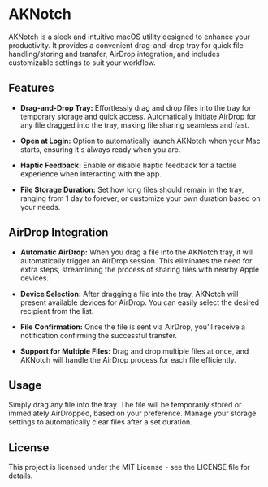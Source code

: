 # AKNotch
AKNotch is a sleek and intuitive macOS utility designed to enhance your productivity. It provides a convenient drag-and-drop tray for quick file handling/storing and transfer, AirDrop integration, and includes customizable settings to suit your workflow.

## Features
 - **Drag-and-Drop Tray:**
Effortlessly drag and drop files into the tray for temporary storage and quick access.
Automatically initiate AirDrop for any file dragged into the tray, making file sharing seamless and fast.

 - **Open at Login:**
   Option to automatically launch AKNotch when your Mac starts, ensuring it's always ready when you are.

 - **Haptic Feedback:**
   Enable or disable haptic feedback for a tactile experience when interacting with the app.

 - **File Storage Duration:**
   Set how long files should remain in the tray, ranging from 1 day to forever, or customize your own duration based on your needs.

## AirDrop Integration
 - **Automatic AirDrop:**
   When you drag a file into the AKNotch tray, it will automatically trigger an AirDrop session. This eliminates the need for extra steps, streamlining the process of sharing files with nearby Apple devices.
   
 - **Device Selection:**
   After dragging a file into the tray, AKNotch will present available devices for AirDrop. You can easily select the desired recipient from the list.
   
 - **File Confirmation:**
   Once the file is sent via AirDrop, you'll receive a notification confirming the successful transfer.
   
 - **Support for Multiple Files:**
   Drag and drop multiple files at once, and AKNotch will handle the AirDrop process for each file efficiently.


## Usage
Simply drag any file into the tray.
The file will be temporarily stored or immediately AirDropped, based on your preference.
Manage your storage settings to automatically clear files after a set duration.

## License
This project is licensed under the MIT License - see the LICENSE file for details.
